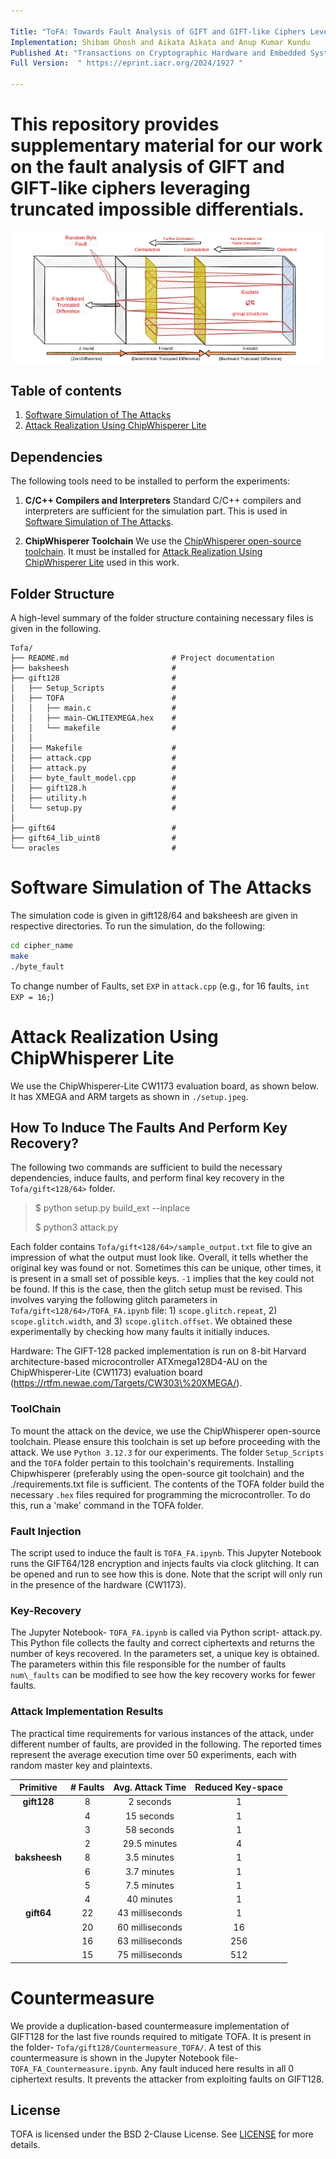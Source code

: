 ```yaml
---

Title: "ToFA: Towards Fault Analysis of GIFT and GIFT-like Ciphers Leveraging Truncated Impossible Differentials"
Implementation: Shibam Ghosh and Aikata Aikata and Anup Kumar Kundu
Published At: "Transactions on Cryptographic Hardware and Embedded Systems (CHES) Volume 2025 Issue 3"
Full Version:  " https://eprint.iacr.org/2024/1927 "

---
```

This repository provides supplementary material for our work on the fault analysis of **GIFT** and **GIFT-like** ciphers leveraging truncated impossible differentials.
=========================================================

<p align="center">
  <img src="fig/tofa.png" />
</p>

## Table of contents

1. [Software Simulation of The Attacks](#simulation)
1. [Attack Realization Using ChipWhisperer Lite](#fault)
&nbsp;

## Dependencies

The following tools need to be installed to perform the experiments:

1. **C/C++ Compilers and Interpreters**
   Standard C/C++ compilers and interpreters are sufficient for the simulation part.
   This is used in [Software Simulation of The Attacks](#software-simulation-of-the-attacks).

2. **ChipWhisperer Toolchain**
   We use the [ChipWhisperer open-source toolchain](https://github.com/newaetech/chipwhisperer).
   It must be installed for [Attack Realization Using ChipWhisperer Lite](#attack-realization-using-chipwhisperer-lite) used in this work.

## Folder Structure
A high-level summary of the folder structure containing necessary files is given in the following.
```
Tofa/
├── README.md                       # Project documentation
├── baksheesh                       # 
├── gift128                         # 
│   ├── Setup_Scripts               # 
│   ├── TOFA                        # 
│   │   ├── main.c                  #   
│   │   ├── main-CWLITEXMEGA.hex    #
│   │   └── makefile                #
│   │   
│   ├── Makefile                    # 
│   ├── attack.cpp                  # 
│   ├── attack.py                   # 
│   ├── byte_fault_model.cpp        # 
│   ├── gift128.h                   # 
│   ├── utility.h                   # 
│   └── setup.py                    # 
│
├── gift64                          # 
├── gift64_lib_uint8                # 
└── oracles                         # 
```

# Software Simulation of The Attacks
The simulation code is given in gift128/64 and baksheesh are given in respective directories.
To run the simulation, do the following:
```bash
cd cipher_name
make
./byte_fault
```
To change number of Faults, set `EXP` in `attack.cpp` (e.g., for 16 faults, `int EXP = 16;`)

# Attack Realization Using ChipWhisperer Lite

We use the ChipWhisperer-Lite  CW1173  evaluation board, as shown below. It has XMEGA and ARM targets as shown in `./setup.jpeg`.

 <!-- <div  align="center"><img  src="./setup.jpeg"  width="400"  height="200"></div> -->

## How To Induce The Faults And Perform Key Recovery?
The following two commands are sufficient to build the necessary dependencies, induce faults, and perform final key recovery in the `Tofa/gift<128/64>` folder.

> $ python setup.py build_ext --inplace
> 
> $ python3 attack.py

Each folder contains `Tofa/gift<128/64>/sample_output.txt` file to give an impression of what the output must look like. Overall, it tells whether the original key was found or not. Sometimes this can be unique, other times, it is present in a small set of possible keys. `-1` implies that the key could not be found. If this is the case, then the glitch setup must be revised. This involves varying the following glitch parameters in `Tofa/gift<128/64>/TOFA_FA.ipynb` file: 1) `scope.glitch.repeat`, 2) `scope.glitch.width`, and 3) `scope.glitch.offset`. We obtained these experimentally by checking how many faults it initially induces.


Hardware: The GIFT-128 packed implementation is run on 8-bit Harvard architecture-based microcontroller ATXmega128D4-AU on the ChipWhisperer-Lite (CW1173) evaluation board (https://rtfm.newae.com/Targets/CW303\%20XMEGA/). 

### ToolChain 
To mount the attack on the device, we use the ChipWhisperer open-source toolchain. Please ensure this toolchain is set up before proceeding with the attack. We use `Python 3.12.3` for our experiments. The folder `Setup_Scripts` and the `TOFA` folder pertain to this toolchain's requirements. Installing Chipwhisperer (preferably using the open-source git toolchain) and the ./requirements.txt file is sufficient. The contents of the TOFA folder build the necessary `.hex` files required for programming the microcontroller. To do this, run a 'make' command in the TOFA folder.

### Fault Injection 
The script used to induce the fault is `TOFA_FA.ipynb`. This Jupyter Notebook runs the GIFT64/128 encryption and injects faults via clock glitching. It can be opened and run to see how this is done. Note that the script will only run in the presence of the hardware (CW1173). 

### Key-Recovery 
The Jupyter Notebook- `TOFA_FA.ipynb` is called via Python script- attack.py. This Python file collects the faulty and correct ciphertexts and returns the number of keys recovered. In the parameters set, a unique key is obtained. The parameters within this file responsible for the number of faults `num\_faults` can be modified to see how the key recovery works for fewer faults.

### Attack Implementation Results
The practical time requirements for various instances of the attack, under different number of faults, are provided in the following.
The reported times represent the average execution time over 50 experiments, each with random master key and plaintexts.

| Primitive   | # Faults | Avg. Attack Time  | Reduced Key-space |
|:-----------:|:--------:|:-----------------:|:-----------------:|
| **gift128** |    8     |    2 seconds      |         1         |
|             |    4     |   15 seconds      |         1         |
|             |    3     |   58 seconds      |         1         |
|             |    2     |  29.5 minutes     |         4         |
| **baksheesh**|    8     |   3.5 minutes     |         1         |
|             |    6     |   3.7 minutes     |         1         |
|             |    5     |   7.5 minutes     |         1         |
|             |    4     |   40 minutes      |         1         |
| **gift64** |   22     |  43 milliseconds  |         1         |
|             |   20     |  60 milliseconds  |        16         |
|             |   16     |  63 milliseconds  |       256         |
|             |   15     |  75 milliseconds  |       512         |

# Countermeasure

We provide a duplication-based countermeasure implementation of GIFT128 for the last five rounds required to mitigate TOFA. It is present in the folder- `Tofa/gift128/Countermeasure_TOFA/`. A test of this countermeasure is shown in the Jupyter Notebook file- `TOFA_FA_Countermeasure.ipynb`. Any fault induced here results in all 0 ciphertext results. It prevents the attacker from exploiting faults on GIFT128.

## License

TOFA is licensed under the BSD 2-Clause License. See [LICENSE](LICENSE) for more details.

<br />
<br />
